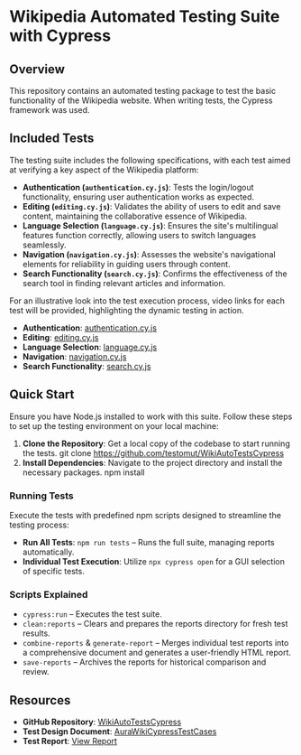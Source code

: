 # Wikipedia Automated Testing Suite with Cypress

## Overview

This repository contains an automated testing package to test the basic functionality of the Wikipedia website. When writing tests, the Cypress framework was used.
## Included Tests

The testing suite includes the following specifications, with each test aimed at verifying a key aspect of the Wikipedia platform:

- **Authentication (`authentication.cy.js`)**: Tests the login/logout functionality, ensuring user authentication works as expected.
- **Editing (`editing.cy.js`)**: Validates the ability of users to edit and save content, maintaining the collaborative essence of Wikipedia.
- **Language Selection (`language.cy.js`)**: Ensures the site's multilingual features function correctly, allowing users to switch languages seamlessly.
- **Navigation (`navigation.cy.js`)**: Assesses the website's navigational elements for reliability in guiding users through content.
- **Search Functionality (`search.cy.js`)**: Confirms the effectiveness of the search tool in finding relevant articles and information.

For an illustrative look into the test execution process, video links for each test will be provided, highlighting the dynamic testing in action.
- **Authentication**: [authentication.cy.js](https://drive.google.com/file/d/1HEdLtU9QIPqgfUttVDN5L_xJxsUeF07K/view?usp=drive_link)
- **Editing**: [editing.cy.js](https://drive.google.com/file/d/1BsEh6ZodfIkK-gN-B2qoNJTDHyAfdhBd/view?usp=drive_link)
- **Language Selection**: [language.cy.js](https://drive.google.com/file/d/127CzOgqsI49imbDdy5z6L9UZNUkQ3LtI/view?usp=drive_link)
- **Navigation**: [navigation.cy.js](https://drive.google.com/file/d/1DfTntporm7_srdChKinrzjcqzfxHGb6Z/view?usp=drive_link)
- **Search Functionality**: [search.cy.js](https://drive.google.com/file/d/1b7oyh880acmAFY3SGq0-zXCNIIpF0cLF/view?usp=drive_link)
  
## Quick Start

Ensure you have Node.js installed to work with this suite. Follow these steps to set up the testing environment on your local machine:

1. **Clone the Repository**: Get a local copy of the codebase to start running the tests.
git clone https://github.com/testomut/WikiAutoTestsCypress
2. **Install Dependencies**: Navigate to the project directory and install the necessary packages.
npm install

### Running Tests

Execute the tests with predefined npm scripts designed to streamline the testing process:

- **Run All Tests**: `npm run tests` – Runs the full suite, managing reports automatically.
- **Individual Test Execution**: Utilize `npx cypress open` for a GUI selection of specific tests.

### Scripts Explained

- `cypress:run` – Executes the test suite.
- `clean:reports` – Clears and prepares the reports directory for fresh test results.
- `combine-reports` & `generate-report` – Merges individual test reports into a comprehensive document and generates a user-friendly HTML report.
- `save-reports` – Archives the reports for historical comparison and review.

## Resources

- **GitHub Repository**: [WikiAutoTestsCypress](https://github.com/testomut/WikiAutoTestsCypress)
- **Test Design Document**: [AuraWikiCypressTestCases](https://docs.google.com/spreadsheets/d/19my7IRcpZLbWiFUoFfTQ4UOh8tItjYjsKIeG1dPXy68/edit?usp=sharing)
- **Test Report**: [View Report](https://testomut.github.io/WikiAutoTestsCypress/)


